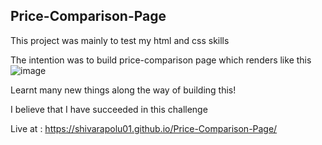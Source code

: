 ## Price-Comparison-Page
This project was mainly to test my html and css skills 

The intention was to build price-comparison page which renders like this 
![image](https://user-images.githubusercontent.com/79957651/144798477-3e60fe01-d4bf-46ee-a694-249f7ca66b46.png)


Learnt many new things along the way of building this!

I believe that I have succeeded in this challenge 

Live at :  https://shivarapolu01.github.io/Price-Comparison-Page/
